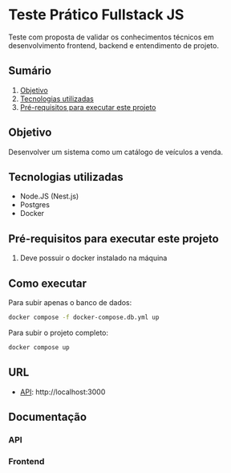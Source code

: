 # Teste Prático Fullstack JS

Teste com proposta de validar os conhecimentos técnicos em desenvolvimento frontend, backend e entendimento de projeto.

## Sumário

1. [Objetivo](#objetivo)
2. [Tecnologias utilizadas](#tecnologias-utilizadas)
3. [Pré-requisitos para executar este projeto](#pré-requisitos-para-executar-este-projeto)

## Objetivo

Desenvolver um sistema como um catálogo de veículos a venda.

## Tecnologias utilizadas

- Node.JS (Nest.js)
- Postgres
- Docker

## Pré-requisitos para executar este projeto

1. Deve possuir o docker instalado na máquina

## Como executar

Para subir apenas o banco de dados:

```sh
docker compose -f docker-compose.db.yml up
```

Para subir o projeto completo:

```sh
docker compose up
```

## URL

- [API](http://localhost:3000/): http://localhost:3000

## Documentação

### API

### Frontend
